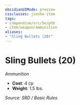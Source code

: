 ```yaml
---
obsidianUIMode: preview
cssclasses: json5e-item
tags:
- compendium/src/5e/phb
- item/weapon/ammunition
aliases: 
- "Sling Bullets (20)"
---
```

# Sling Bullets (20)
*Ammunition*  

- **Cost**: 4 cp
- **Weight**: 1.5 lbs.

*Source: SRD / Basic Rules*